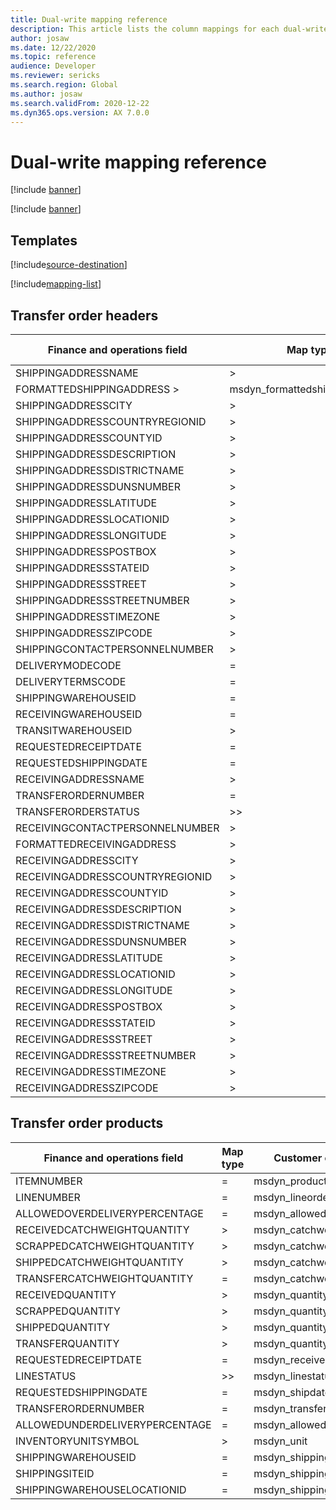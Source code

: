 ```yaml
---
title: Dual-write mapping reference
description: This article lists the column mappings for each dual-write mapping.
author: josaw
ms.date: 12/22/2020
ms.topic: reference
audience: Developer
ms.reviewer: sericks
ms.search.region: Global
ms.author: josaw
ms.search.validFrom: 2020-12-22
ms.dyn365.ops.version: AX 7.0.0
---
```


# Dual-write mapping reference

[!include [banner](../../includes/banner.md)]



[!include [banner](includes/dual-write-symbols.md)]

## Templates

[!include[source-destination](includes/source-destination.md)]

[!include[mapping-list](includes/mapping-tables.md)]

## Transfer order headers

|**Finance and operations field** | **Map type** | **Customer engagement column** | **Default value** |
|------------------------------------|-------------|----------------------------------|-----------------|
|SHIPPINGADDRESSNAME | > | msdyn_shippingaddressname |
|FORMATTEDSHIPPINGADDRESS > | msdyn_formattedshippingaddress |
|SHIPPINGADDRESSCITY | > | msdyn_shippingaddresscity |
|SHIPPINGADDRESSCOUNTRYREGIONID | > | msdyn_shippingaddresscountryregionid |
|SHIPPINGADDRESSCOUNTYID | > | msdyn_shippingaddresscountyid |
|SHIPPINGADDRESSDESCRIPTION | > | msdyn_shippingaddressdescription |
|SHIPPINGADDRESSDISTRICTNAME | > | msdyn_shippingaddressdistrictname |
|SHIPPINGADDRESSDUNSNUMBER | > | msdyn_shippingaddressdunsnumber |
|SHIPPINGADDRESSLATITUDE | > | msdyn_shippingaddresslatitude |
|SHIPPINGADDRESSLOCATIONID | > | msdyn_shippingaddresslocationid |
|SHIPPINGADDRESSLONGITUDE | > | msdyn_shippingaddresslongitude |
|SHIPPINGADDRESSPOSTBOX | > |  msdyn_shippingaddresspostbox |
|SHIPPINGADDRESSSTATEID | > | msdyn_shippingaddressstateorprovince |
|SHIPPINGADDRESSSTREET | > | msdyn_shippingaddress1 |
|SHIPPINGADDRESSSTREETNUMBER | > | msdyn_shippingaddress2 |
|SHIPPINGADDRESSTIMEZONE | > | msdyn_shippingaddresstimezone |
|SHIPPINGADDRESSZIPCODE | > | msdyn_shippingaddresspostalcode |
|SHIPPINGCONTACTPERSONNELNUMBER | > | msdyn_shippingcontactpersonnelnumber |
|DELIVERYMODECODE | = | msdyn_shipvia |
|DELIVERYTERMSCODE | = | msdyn_deliveryterm |
|SHIPPINGWAREHOUSEID | = | msdyn_fromwarehouse.msdyn_warehouseidentifier |
|RECEIVINGWAREHOUSEID | = | msdyn_towarehouse.msdyn_warehouseidentifier |
|TRANSITWAREHOUSEID | > | msdyn_transitwarehouse.msdyn_warehouseidentifier |
|REQUESTEDRECEIPTDATE | = | msdyn_receivedate |
|REQUESTEDSHIPPINGDATE | = | msdyn_shipdate |
|RECEIVINGADDRESSNAME | > | msdyn_receivingaddressname |
|TRANSFERORDERNUMBER | = | msdyn_name |
|TRANSFERORDERSTATUS | >> | msdyn_transferstatus |
|RECEIVINGCONTACTPERSONNELNUMBER | > | msdyn_receivingcontactpersonnelnumber |
|FORMATTEDRECEIVINGADDRESS | > | msdyn_formattedreceivingaddress |
|RECEIVINGADDRESSCITY | > | msdyn_receivingaddresscity |
|RECEIVINGADDRESSCOUNTRYREGIONID | > | msdyn_receivingaddresscountryregionid |
|RECEIVINGADDRESSCOUNTYID | > | msdyn_receivingaddresscountyid |
|RECEIVINGADDRESSDESCRIPTION | > | msdyn_receivingaddressdescription |
|RECEIVINGADDRESSDISTRICTNAME | > | msdyn_receivingaddressdistrictname |
|RECEIVINGADDRESSDUNSNUMBER | > | msdyn_receivingaddressdunsnumber |
|RECEIVINGADDRESSLATITUDE | > | msdyn_receivingaddresslatitude |
|RECEIVINGADDRESSLOCATIONID | > | msdyn_receivingaddresslocationid |
|RECEIVINGADDRESSLONGITUDE | > | msdyn_receivingaddresslongitude |
|RECEIVINGADDRESSPOSTBOX | > | msdyn_receivingaddresspostbox |
|RECEIVINGADDRESSSTATEID | > | msdyn_receivingaddressstateorprovince |
|RECEIVINGADDRESSSTREET | > | msdyn_receivingaddresss1 |
|RECEIVINGADDRESSSTREETNUMBER | > | msdyn_receivingaddresss2 |
|RECEIVINGADDRESSTIMEZONE | > | msdyn_receivingaddresstimezone |
|RECEIVINGADDRESSZIPCODE | > | msdyn_receivingaddresspostalcode |

## Transfer order products

|**Finance and operations field** | **Map type** | **Customer engagement column** | **Default value** |
|------------------------------------|-------------|----------------------------------|-----------------|
| ITEMNUMBER | = | msdyn_product.msdyn_productnumber |
| LINENUMBER | = | msdyn_lineorder | 
| ALLOWEDOVERDELIVERYPERCENTAGE | = | msdyn_allowedoverdeliverypercentage |
| RECEIVEDCATCHWEIGHTQUANTITY | > | msdyn_catchweightquantityreceived |
| SCRAPPEDCATCHWEIGHTQUANTITY | > | msdyn_catchweightquantityscrapped |
| SHIPPEDCATCHWEIGHTQUANTITY | > | msdyn_catchweightquantityshipped |
| TRANSFERCATCHWEIGHTQUANTITY | = | msdyn_catchweightquantity |
| RECEIVEDQUANTITY | > | msdyn_quantityreceived |
| SCRAPPEDQUANTITY | > | msdyn_quantityscrapped |
| SHIPPEDQUANTITY | > | msdyn_quantityshipped |
| TRANSFERQUANTITY | > | msdyn_quantity |
| REQUESTEDRECEIPTDATE | = | msdyn_receivedate |
| LINESTATUS | >> | msdyn_linestatus |
| REQUESTEDSHIPPINGDATE | = | msdyn_shipdate | 
| TRANSFERORDERNUMBER | = | msdyn_transferorder.msdyn_name | 
| ALLOWEDUNDERDELIVERYPERCENTAGE | = | msdyn_allowedunderdeliverypercentage |
| INVENTORYUNITSYMBOL | > | msdyn_unit |
| SHIPPINGWAREHOUSEID | = | msdyn_shippingwarehouse |
| SHIPPINGSITEID | = | msdyn_shippingsite |
| SHIPPINGWAREHOUSELOCATIONID | = | msdyn_shippinglocation |
